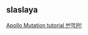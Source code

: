 <h2>slaslaya</h2><a href="https://www.notion.so/study66/22-05-11-lift-off-part4-Mutation2-8f15d4d0eaa44ea1afd36a1a38232507#d55bddb82b58470b8e714ce40cb7520d">Apollo Mutation tutorial 번역완!</a>